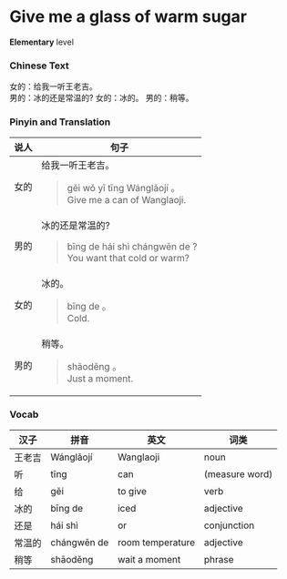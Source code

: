 # Give me a glass of warm sugar
**Elementary** level
### Chinese Text
女的：给我一听王老吉。<br />男的：冰的还是常温的?
女的：冰的。
男的：稍等。

### Pinyin and Translation
|说人|句子|
|----|----|
|女的|给我一听王老吉。<blockquote>gěi wǒ yī tīng Wánglǎojí 。<br />Give me a can of Wanglaoji.</blockquote>|
|男的|冰的还是常温的?<blockquote>bīng de hái shì chángwēn de ?<br />You want that cold or warm?</blockquote>|
|女的|冰的。<blockquote>bīng de 。<br />Cold.</blockquote>|
|男的|稍等。<blockquote>shāoděng 。<br />Just a moment.</blockquote>|
### Vocab
|汉子|拼音|英文|词类|
|----|----|----|----|
|王老吉|Wánglǎojí|Wanglaoji|noun|
|听|tīng|can|(measure word)|
|给|gěi|to give|verb|
|冰的|bīng de|iced|adjective|
|还是|hái shì|or|conjunction|
|常温的|chángwēn de|room temperature|adjective|
|稍等|shāoděng|wait a moment|phrase|